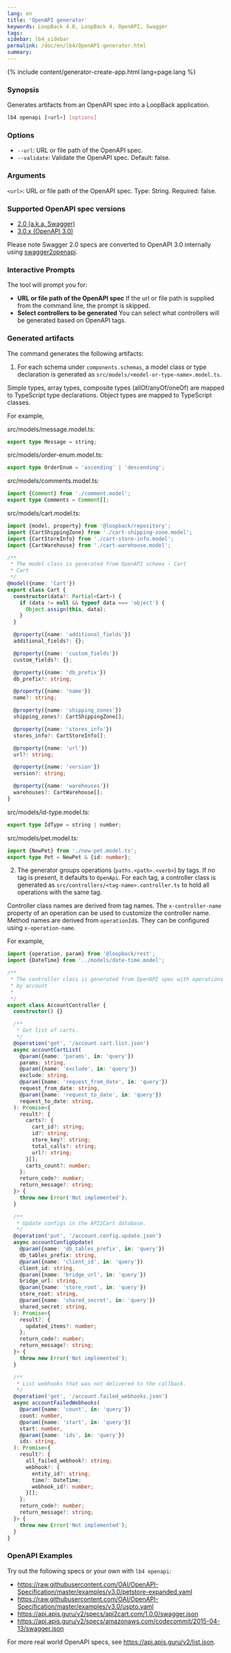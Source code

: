 ```yaml
---
lang: en
title: 'OpenAPI generator'
keywords: LoopBack 4.0, LoopBack 4, OpenAPI, Swagger
tags:
sidebar: lb4_sidebar
permalink: /doc/en/lb4/OpenAPI-generator.html
summary:
---
```


{% include content/generator-create-app.html lang=page.lang %}

### Synopsis

Generates artifacts from an OpenAPI spec into a LoopBack application.

```sh
lb4 openapi [<url>] [options]
```

### Options

- `--url`: URL or file path of the OpenAPI spec.
- `--validate`: Validate the OpenAPI spec. Default: false.

### Arguments

`<url>`: URL or file path of the OpenAPI spec. Type: String. Required: false.

### Supported OpenAPI spec versions

- [2.0 (a.k.a. Swagger)](https://github.com/OAI/OpenAPI-Specification/blob/master/versions/2.0.md)
- [3.0.x (OpenAPI 3.0)](https://github.com/OAI/OpenAPI-Specification/blob/master/versions/3.0.1.md)

Please note Swagger 2.0 specs are converted to OpenAPI 3.0 internally using
[swagger2openapi](https://www.npmjs.com/package/swagger2openapi).

### Interactive Prompts

The tool will prompt you for:

- **URL or file path of the OpenAPI spec** If the url or file path is supplied
  from the command line, the prompt is skipped.
- **Select controllers to be generated** You can select what controllers will be
  generated based on OpenAPI tags.

### Generated artifacts

The command generates the following artifacts:

1.  For each schema under `components.schemas`, a model class or type
    declaration is generated as `src/models/<model-or-type-name>.model.ts`.

Simple types, array types, composite types (allOf/anyOf/oneOf) are mapped to
TypeScript type declarations. Object types are mapped to TypeScript classes.

For example,

src/models/message.model.ts:

```ts
export type Message = string;
```

src/models/order-enum.model.ts:

```ts
export type OrderEnum = 'ascending' | 'descending';
```

src/models/comments.model.ts:

```ts
import {Comment} from './comment.model';
export type Comments = Comment[];
```

src/models/cart.model.ts:

```ts
import {model, property} from '@loopback/repository';
import {CartShippingZone} from './cart-shipping-zone.model';
import {CartStoreInfo} from './cart-store-info.model';
import {CartWarehouse} from './cart-warehouse.model';

/**
 * The model class is generated from OpenAPI schema - Cart
 * Cart
 */
@model({name: 'Cart'})
export class Cart {
  constructor(data?: Partial<Cart>) {
    if (data != null && typeof data === 'object') {
      Object.assign(this, data);
    }
  }

  @property({name: 'additional_fields'})
  additional_fields?: {};

  @property({name: 'custom_fields'})
  custom_fields?: {};

  @property({name: 'db_prefix'})
  db_prefix?: string;

  @property({name: 'name'})
  name?: string;

  @property({name: 'shipping_zones'})
  shipping_zones?: CartShippingZone[];

  @property({name: 'stores_info'})
  stores_info?: CartStoreInfo[];

  @property({name: 'url'})
  url?: string;

  @property({name: 'version'})
  version?: string;

  @property({name: 'warehouses'})
  warehouses?: CartWarehouse[];
}
```

src/models/id-type.model.ts:

```ts
export type IdType = string | number;
```

src/models/pet.model.ts:

```ts
import {NewPet} from './new-pet.model.ts';
export type Pet = NewPet & {id: number};
```

2.  The generator groups operations (`paths.<path>.<verb>`) by tags. If no tag
    is present, it defaults to `OpenApi`. For each tag, a controller class is
    generated as `src/controllers/<tag-name>.controller.ts` to hold all
    operations with the same tag.

Controller class names are derived from tag names. The `x-controller-name`
property of an operation can be used to customize the controller name. Method
names are derived from `operationId`s. They can be configured using
`x-operation-name`.

For example,

```ts
import {operation, param} from '@loopback/rest';
import {DateTime} from '../models/date-time.model';

/**
 * The controller class is generated from OpenAPI spec with operations tagged
 * by account
 *
 */
export class AccountController {
  constructor() {}

  /**
   * Get list of carts.
   */
  @operation('get', '/account.cart.list.json')
  async accountCartList(
    @param({name: 'params', in: 'query'})
    params: string,
    @param({name: 'exclude', in: 'query'})
    exclude: string,
    @param({name: 'request_from_date', in: 'query'})
    request_from_date: string,
    @param({name: 'request_to_date', in: 'query'})
    request_to_date: string,
  ): Promise<{
    result?: {
      carts?: {
        cart_id?: string;
        id?: string;
        store_key?: string;
        total_calls?: string;
        url?: string;
      }[];
      carts_count?: number;
    };
    return_code?: number;
    return_message?: string;
  }> {
    throw new Error('Not implemented');
  }

  /**
   * Update configs in the API2Cart database.
   */
  @operation('put', '/account.config.update.json')
  async accountConfigUpdate(
    @param({name: 'db_tables_prefix', in: 'query'})
    db_tables_prefix: string,
    @param({name: 'client_id', in: 'query'})
    client_id: string,
    @param({name: 'bridge_url', in: 'query'})
    bridge_url: string,
    @param({name: 'store_root', in: 'query'})
    store_root: string,
    @param({name: 'shared_secret', in: 'query'})
    shared_secret: string,
  ): Promise<{
    result?: {
      updated_items?: number;
    };
    return_code?: number;
    return_message?: string;
  }> {
    throw new Error('Not implemented');
  }

  /**
   * List webhooks that was not delivered to the callback.
   */
  @operation('get', '/account.failed_webhooks.json')
  async accountFailedWebhooks(
    @param({name: 'count', in: 'query'})
    count: number,
    @param({name: 'start', in: 'query'})
    start: number,
    @param({name: 'ids', in: 'query'})
    ids: string,
  ): Promise<{
    result?: {
      all_failed_webhook?: string;
      webhook?: {
        entity_id?: string;
        time?: DateTime;
        webhook_id?: number;
      }[];
    };
    return_code?: number;
    return_message?: string;
  }> {
    throw new Error('Not implemented');
  }
}
```

### OpenAPI Examples

Try out the following specs or your own with `lb4 openapi`:

- https://raw.githubusercontent.com/OAI/OpenAPI-Specification/master/examples/v3.0/petstore-expanded.yaml
- https://raw.githubusercontent.com/OAI/OpenAPI-Specification/master/examples/v3.0/uspto.yaml
- https://api.apis.guru/v2/specs/api2cart.com/1.0.0/swagger.json
- https://api.apis.guru/v2/specs/amazonaws.com/codecommit/2015-04-13/swagger.json

For more real world OpenAPI specs, see https://api.apis.guru/v2/list.json.
